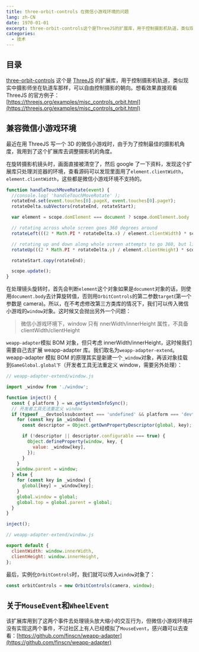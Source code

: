 ```yaml
---
title: three-orbit-controls 在微信小游戏环境的问题
lang: zh-CN
date: 1970-01-01
excerpt: three-orbit-controls这个是ThreeJS的扩展库，用于控制摄影机轨道，类似现实中摄影师坐在轨道车那样，可以自由控制摄影的朝向
categories:
  - 技术
---
```


## 目录

[three-orbit-controls](https://github.com/mattdesl/three-orbit-controls) 这个是 [ThreeJS](https://github.com/mrdoob/three.js/) 的扩展库，用于控制摄影机轨道，类似现实中摄影师坐在轨道车那样，可以自由控制摄影的朝向。想看效果直接观看 ThreeJS 的官方例子：[https://threejs.org/examples/misc_controls_orbit.html](https://threejs.org/examples/misc_controls_orbit.html)

## 兼容微信小游戏环境

最近在用 ThreeJS 写一个 3D 的微信小游戏时，由于为了控制最佳的摄影机角度，我用到了这个扩展库去调整摄影机的角度。

在旋转摄影机镜头时，画面直接被清空了，然后 google 了一下资料，发现这个扩展库只处理浏览器的环境，查看源码可以发现里面用了`element.clientWidth`，`element.clientWidth`，这些都是微信小游戏环境不支持的。

```js
function handleTouchMoveRotate(event) {
  //console.log( 'handleTouchMoveRotate' );
  rotateEnd.set(event.touches[0].pageX, event.touches[0].pageY);
  rotateDelta.subVectors(rotateEnd, rotateStart);

  var element = scope.domElement === document ? scope.domElement.body : scope.domElement;

  // rotating across whole screen goes 360 degrees around
  rotateLeft(((2 * Math.PI * rotateDelta.x) / element.clientWidth) * scope.rotateSpeed);

  // rotating up and down along whole screen attempts to go 360, but limited to 180
  rotateUp(((2 * Math.PI * rotateDelta.y) / element.clientHeight) * scope.rotateSpeed);

  rotateStart.copy(rotateEnd);

  scope.update();
}
```

在处理镜头旋转时，首先会判断`element`这个对象如果是`document`对象的话，则使用`document.body`去计算旋转值，否则用`OrbitControls`的第二参数`target`(第一个参数是 camera)。所以，在不考虑修改第三方类库的情况下，我们可以传入微信小游戏的`window`对象。这时候又会抛出另外一个问题：

> 微信小游戏环境下，window 只有 nnerWidth/innerHeight 属性，不具备 clientWidth/clientHeight

`weapp-adapter`模拟 BOM 对象，但只考虑 innerWidth/innerHeight，这时候我们需要自己去扩展 weapp-adapter 库。我们取名为`weapp-adapter-extend`。weapp-adapter 模拟 BOM 的原理其实是新建一个`_window`对象，再该对象挂载到`GameGlobal.global下`（开发者工具无法重定义 window，需要另外处理）：

```js
// weapp-adapter-extend/window.js

import _window from './window';

function inject() {
  const { platform } = wx.getSystemInfoSync();
  // 开发者工具无法重定义 window
  if (typeof __devtoolssubcontext === 'undefined' && platform === 'devtools') {
    for (const key in _window) {
      const descriptor = Object.getOwnPropertyDescriptor(global, key);

      if (!descriptor || descriptor.configurable === true) {
        Object.defineProperty(window, key, {
          value: _window[key],
        });
      }
    }
    window.parent = window;
  } else {
    for (const key in _window) {
      global[key] = _window[key];
    }
    global.window = global;
    global.top = global.parent = global;
  }
}

inject();
```

```js
// weapp-adapter-extend/window.js

export default {
  clientWidth: window.innerWidth,
  clientHeight: window.innerHeight,
};
```

最后，实例化`OrbitControls`时，我们就可以传入`window`对象了：

```js
const orbitControls = new OrbitControls(camera, window);
```

## 关于`MouseEvent`和`WheelEvent`

该扩展库用到了这两个事件去处理镜头放大缩小的交互行为，但微信小游戏环境并没有实现这两个事件，不过社区上有人已经模拟了`MouseEvent`，感兴趣可以去查看：[https://github.com/finscn/weapp-adapter](https://github.com/finscn/weapp-adapter)
